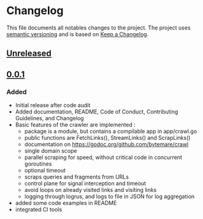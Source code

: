 # Changelog

This file documents all notables changes to the project.
The project uses [semantic versioning](https://semver.org/spec/v2.0.0.html) and is based on [Keep a Changelog](https://keepachangelog.com/en/1.0.0/).

## [Unreleased]

## [0.0.1]

### Added

- Initial release after code audit
- Added documentation, README, Code of Conduct, Contributing Guidelines, and Changelog
- Basic features of the crawler are implemented :
  - package is a module, but contains a compilable app in app/crawl.go
  - public functions are FetchLinks(), StreamLinks() and ScrapLinks()
  - documentation on https://godoc.org/github.com/bytemare/crawl
  - single domain scope
  - parallel scraping for speed, without critical code in concurrent goroutines
  - optional timeout
  - scraps queries and fragments from URLs
  - control plane for signal interception and timeout 
  - avoid loops on already visited links and visiting links
  - logging through logrus, and logs to file in JSON for log aggregation
- added some code examples in README
- integrated CI tools

[Unreleased]: https://github.com/olivierlacan/keep-a-changelog/compare/v0.0.1...HEAD
[0.0.1]: https://github.com/bytemare/crawl/releases/tag/v0.1.0